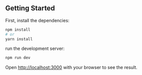 ## Getting Started

First, install the dependencies:

```bash
npm install
# or
yarn install

```


run the development server:

```bash
npm run dev
```

 Open [http://localhost:3000](http://localhost:3000) with your browser to see the result.
